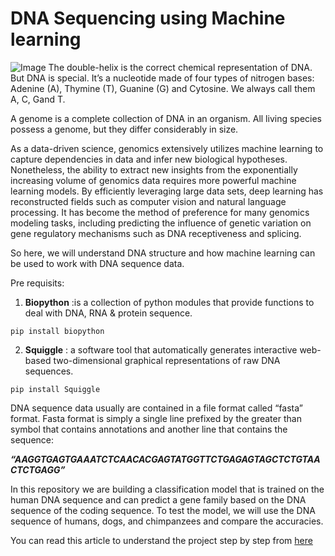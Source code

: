 # DNA Sequencing using Machine learning
![Image](https://github.com/nageshsinghc4/DNA-Sequence-Machine-learning/blob/master/PX000098_PRESENTATION.jpeg)
The double-helix is the correct chemical representation of DNA. But DNA is special. It’s a nucleotide made of four types of nitrogen bases: Adenine (A), Thymine (T), Guanine (G) and Cytosine. We always call them A, C, Gand T.

A genome is a complete collection of DNA in an organism. All living species possess a genome, but they differ considerably in size.

As a data-driven science, genomics extensively utilizes machine learning to capture dependencies in data and infer new biological hypotheses. Nonetheless, the ability to extract new insights from the exponentially increasing volume of genomics data requires more powerful machine learning models. By efficiently leveraging large data sets, deep learning has reconstructed fields such as computer vision and natural language processing. It has become the method of preference for many genomics modeling tasks, including predicting the influence of genetic variation on gene regulatory mechanisms such as DNA receptiveness and splicing.

So here, we will understand DNA structure and how machine learning can be used to work with DNA sequence data.

Pre requisits:

1. **Biopython** :is a collection of python modules that provide functions to deal with DNA, RNA & protein sequence.

```pip install biopython```

2. **Squiggle** : a software tool that automatically generates interactive web-based two-dimensional graphical representations of raw DNA sequences.

```pip install Squiggle```

DNA sequence data usually are contained in a file format called “fasta” format. Fasta format is simply a single line prefixed by the greater than symbol that contains annotations and another line that contains the sequence:

***“AAGGTGAGTGAAATCTCAACACGAGTATGGTTCTGAGAGTAGCTCTGTAACTCTGAGG”***

In this repository we are building a classification model that is trained on the human DNA sequence and can predict a gene family based on the DNA sequence of the coding sequence. To test the model, we will use the DNA sequence of humans, dogs, and chimpanzees and compare the accuracies.

You can read this article to understand the project step by step from [here](https://www.theaidream.com/post/demystify-dna-sequencing-with-machine-learning-and-python)
